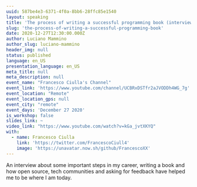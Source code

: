 ```yaml
---
uuid: 587be4e3-6371-4f0a-8bb6-28ffc85e1540
layout: speaking
title: 'The process of writing a successful programming book (interview with Francesco Ciulla)'
slug: 'the-process-of-writing-a-successful-programming-book'
date: 2020-12-27T12:30:00.000Z
author: Luciano Mammino
author_slug: luciano-mammino
header_img: null
status: published
language: en_US
presentation_language: en_US
meta_title: null
meta_description: null
event_name: "Francesco Ciulla's Channel"
event_link: 'https://www.youtube.com/channel/UCBRxDSTfr2aJVODDh4WG_7g'
event_location: "Remote"
event_location_gps: null
event_city: "remote"
event_days: 'December 27 2020'
is_workshop: false
slides_link: ~
video_link: "https://www.youtube.com/watch?v=kGa_jvtXKYQ"
with:
  - name: Francesco Ciulla
    link: 'https://twitter.com/FrancescoCiull4'
    image: 'https://unavatar.now.sh/github/FrancescoXX'
---
```


An interview about some important steps in my career, writing a book and how open source, tech communities and asking for feedback have helped me to be where I am today.